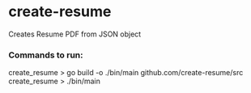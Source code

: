 # create-resume
Creates Resume PDF from JSON object

### Commands to run:

create_resume > go build -o ./bin/main github.com/create-resume/src
create_resume > ./bin/main